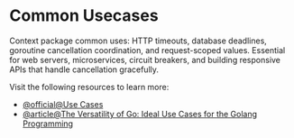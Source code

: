 # Common Usecases

Context package common uses: HTTP timeouts, database deadlines, goroutine cancellation coordination, and request-scoped values. Essential for web servers, microservices, circuit breakers, and building responsive APIs that handle cancellation gracefully.

Visit the following resources to learn more:

- [@official@Use Cases](https://go.dev/solutions/use-cases)
- [@article@The Versatility of Go: Ideal Use Cases for the Golang Programming](https://dev.to/adityabhuyan/the-versatility-of-go-ideal-use-cases-for-the-golang-programming-language-7co)